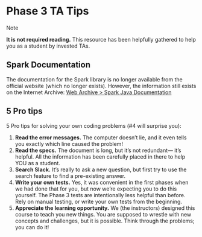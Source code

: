 # Phase 3 TA Tips

> [!NOTE]
> **It is not required reading.**
> This resource has been helpfully gathered to help you as a student by invested TAs.

## Spark Documentation

The documentation for the Spark library is no longer available from the official website (which no longer exists). However, the information still exists on the Internet Archive: [Web Archive > Spark Java Documentation](https://web.archive.org/web/20240620135725/https://sparkjava.com/documentation)

## 5 Pro tips

5 Pro tips for solving your own coding problems (#4 will surprise you):

1. **Read the error messages.** The computer doesn’t lie, and it even tells you exactly which line caused the problem!
2. **Read the specs.** The document is long, but it’s not redundant— it’s helpful. All the information has been carefully placed in there to help YOU as a student.
3. **Search Slack.** It’s really to ask a new question, but first try to use the search feature to find a pre-existing answer.
4. **Write your own tests.** Yes, it was convenient in the first phases when we had done that for you, but now we’re expecting you to do this yourself. The Phase 3 tests are intentionally less helpful than before. Rely on manual testing, or write your own tests from the beginning.
5. **Appreciate the learning opportunity.** We (the instructors) designed this course to teach you new things. You are supposed to wrestle with new concepts and challenges, but it is possible. Think through the problems; you can do it!
